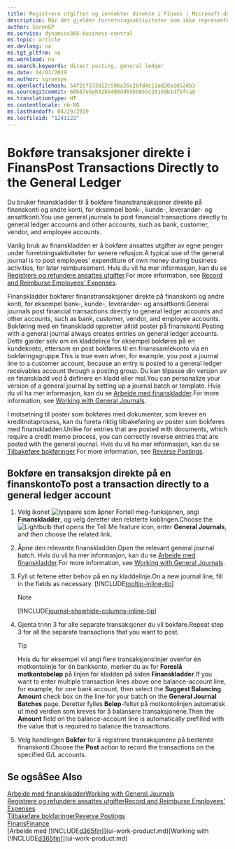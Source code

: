 ```yaml
---
title: Registrere utgifter og inntekter direkte i Finans | Microsoft-dokumentasjon
description: Når det gjelder forretningsaktiviteter som ikke representeres av et dokument i Financials, for eksempel mindre utgifter eller innbetalinger, kan du opprette de relaterte transaksjonene ved å bokføre kladdelinjer på Finanskladd-siden.
author: SorenGP
ms.service: dynamics365-business-central
ms.topic: article
ms.devlang: na
ms.tgt_pltfrm: na
ms.workload: na
ms.search.keywords: direct posting, general ledger
ms.date: 04/01/2019
ms.author: sgroespe
ms.openlocfilehash: 54f2cf573d12c50ba26c26fd4c11ad20a1d52db3
ms.sourcegitcommit: 60b87e5eb32bb408dd65b9855c29159b1dfbfca8
ms.translationtype: HT
ms.contentlocale: nb-NO
ms.lasthandoff: 04/29/2019
ms.locfileid: "1241122"
---
```

# <a name="post-transactions-directly-to-the-general-ledger"></a><span data-ttu-id="2e313-103">Bokføre transaksjoner direkte i Finans</span><span class="sxs-lookup"><span data-stu-id="2e313-103">Post Transactions Directly to the General Ledger</span></span>

<span data-ttu-id="2e313-104">Du bruker finanskladder til å bokføre finanstransaksjoner direkte på finanskonti og andre konti, for eksempel bank-, kunde-, leverandør- og ansattkonti.</span><span class="sxs-lookup"><span data-stu-id="2e313-104">You use general journals to post financial transactions directly to general ledger accounts and other accounts, such as bank, customer, vendor, and employee accounts.</span></span>  

<span data-ttu-id="2e313-105">Vanlig bruk av finanskladden er å bokføre ansattes utgifter av egne penger under forretningsaktiviteter for senere refusjon.</span><span class="sxs-lookup"><span data-stu-id="2e313-105">A typical use of the general journal is to post employees' expenditure of own money during business activities, for later reimbursement.</span></span> <span data-ttu-id="2e313-106">Hvis du vil ha mer informasjon, kan du se [Registrere og refundere ansattes utgifter](finance-how-record-reimburse-employee-expenses.md).</span><span class="sxs-lookup"><span data-stu-id="2e313-106">For more information, see [Record and Reimburse Employees' Expenses](finance-how-record-reimburse-employee-expenses.md).</span></span>

<span data-ttu-id="2e313-107">Finanskladder bokfører finanstransaksjoner direkte på finanskonti og andre konti, for eksempel bank-, kunde-, leverandør- og ansattkonti.</span><span class="sxs-lookup"><span data-stu-id="2e313-107">General journals post financial transactions directly to general ledger accounts and other accounts, such as bank, customer, vendor, and employee accounts.</span></span> <span data-ttu-id="2e313-108">Bokføring med en finanskladd oppretter alltid poster på finanskonti.</span><span class="sxs-lookup"><span data-stu-id="2e313-108">Posting with a general journal always creates entries on general ledger accounts.</span></span> <span data-ttu-id="2e313-109">Dette gjelder selv om en kladdelinje for eksempel bokføres på en kundekonto, ettersom en post bokføres til en finanssamlekonto via en bokføringsgruppe.</span><span class="sxs-lookup"><span data-stu-id="2e313-109">This is true even when, for example, you post a journal line to a customer account, because an entry is posted to a general ledger receivables account through a posting group.</span></span> <span data-ttu-id="2e313-110">Du kan tilpasse din versjon av en finanskladd ved å definere en kladd eller mal.</span><span class="sxs-lookup"><span data-stu-id="2e313-110">You can personalize your version of a general journal by setting up a journal batch or template.</span></span> <span data-ttu-id="2e313-111">Hvis du vil ha mer informasjon, kan du se [Arbeide med finanskladder](ui-work-general-journals.md).</span><span class="sxs-lookup"><span data-stu-id="2e313-111">For more information, see [Working with General Journals](ui-work-general-journals.md).</span></span>

<span data-ttu-id="2e313-112">I motsetning til poster som bokføres med dokumenter, som krever en kreditnotaprosess, kan du foreta riktig tilbakeføring av poster som bokføres med finanskladden.</span><span class="sxs-lookup"><span data-stu-id="2e313-112">Unlike for entries that are posted with documents, which require a credit memo process, you can correctly reverse entries that are posted with the general journal.</span></span> <span data-ttu-id="2e313-113">Hvis du vil ha mer informasjon, kan du se [Tilbakeføre bokføringer](finance-how-reverse-journal-posting.md).</span><span class="sxs-lookup"><span data-stu-id="2e313-113">For more information, see [Reverse Postings](finance-how-reverse-journal-posting.md).</span></span>

## <a name="to-post-a-transaction-directly-to-a-general-ledger-account"></a><span data-ttu-id="2e313-114">Bokføre en transaksjon direkte på en finanskonto</span><span class="sxs-lookup"><span data-stu-id="2e313-114">To post a transaction directly to a general ledger account</span></span>

1. <span data-ttu-id="2e313-115">Velg ikonet ![lyspære som åpner Fortell meg-funksjonen](media/ui-search/search_small.png "Fortell hva du vil gjøre"), angi **Finanskladder**, og velg deretter den relaterte koblingen.</span><span class="sxs-lookup"><span data-stu-id="2e313-115">Choose the ![Lightbulb that opens the Tell Me feature](media/ui-search/search_small.png "Tell me what you want to do") icon, enter **General Journals**, and then choose the related link.</span></span>
2. <span data-ttu-id="2e313-116">Åpne den relevante finanskladden.</span><span class="sxs-lookup"><span data-stu-id="2e313-116">Open the relevant general journal batch.</span></span> <span data-ttu-id="2e313-117">Hvis du vil ha mer informasjon, kan du se [Arbeide med finanskladder](ui-work-general-journals.md).</span><span class="sxs-lookup"><span data-stu-id="2e313-117">For more information, see [Working with General Journals](ui-work-general-journals.md).</span></span>
3. <span data-ttu-id="2e313-118">Fyll ut feltene etter behov på en ny kladdelinje.</span><span class="sxs-lookup"><span data-stu-id="2e313-118">On a new journal line, fill in the fields as necessary.</span></span> [!INCLUDE[tooltip-inline-tip](includes/tooltip-inline-tip_md.md)]    

    > [!NOTE]
    > [!INCLUDE[journal-showhide-columns-inline-tip](includes/journal-showhide-columns-inline-tip.md)]
4. <span data-ttu-id="2e313-119">Gjenta trinn 3 for alle separate transaksjoner du vil bokføre.</span><span class="sxs-lookup"><span data-stu-id="2e313-119">Repeat step 3 for all the separate transactions that you want to post.</span></span>

    > [!TIP]  
    > <span data-ttu-id="2e313-120">Hvis du for eksempel vil angi flere transaksjonslinjer ovenfor én motkontolinje for én bankkonto, merker du av for **Foreslå motkontobeløp** på linjen for kladden på siden **Finanskladder**.</span><span class="sxs-lookup"><span data-stu-id="2e313-120">If you want to enter multiple transaction lines above one balance-account line, for example, for one bank account, then select the **Suggest Balancing Amount** check box on the line for your batch on the **General Journal Batches** page.</span></span> <span data-ttu-id="2e313-121">Deretter fylles **Beløp**-feltet på motkontolinjen automatisk ut med verdien som kreves for å balansere transaksjonene.</span><span class="sxs-lookup"><span data-stu-id="2e313-121">Then the **Amount** field on the balance-account line is automatically prefilled with the value that is required to balance the transactions.</span></span>
5. <span data-ttu-id="2e313-122">Velg handlingen **Bokfør** for å registrere transaksjonene på bestemte finanskonti.</span><span class="sxs-lookup"><span data-stu-id="2e313-122">Choose the **Post** action to record the transactions on the specified G/L accounts.</span></span>

## <a name="see-also"></a><span data-ttu-id="2e313-123">Se også</span><span class="sxs-lookup"><span data-stu-id="2e313-123">See Also</span></span>

[<span data-ttu-id="2e313-124">Arbeide med finanskladder</span><span class="sxs-lookup"><span data-stu-id="2e313-124">Working with General Journals</span></span>](ui-work-general-journals.md)  
[<span data-ttu-id="2e313-125">Registrere og refundere ansattes utgifter</span><span class="sxs-lookup"><span data-stu-id="2e313-125">Record and Reimburse Employees' Expenses</span></span>](finance-how-record-reimburse-employee-expenses.md)  
[<span data-ttu-id="2e313-126">Tilbakeføre bokføringer</span><span class="sxs-lookup"><span data-stu-id="2e313-126">Reverse Postings</span></span>](finance-how-reverse-journal-posting.md)  
[<span data-ttu-id="2e313-127">Finans</span><span class="sxs-lookup"><span data-stu-id="2e313-127">Finance</span></span>](finance.md)  
<span data-ttu-id="2e313-128">[Arbeide med [!INCLUDE[d365fin](includes/d365fin_md.md)]](ui-work-product.md)</span><span class="sxs-lookup"><span data-stu-id="2e313-128">[Working with [!INCLUDE[d365fin](includes/d365fin_md.md)]](ui-work-product.md)</span></span>  
